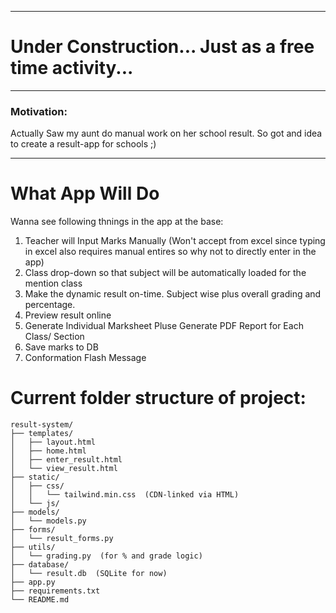 __________________
#  Under Construction... Just as a free time activity... 
____________________
### Motivation: 
Actually Saw my aunt do manual work on her school result. So got and idea to create a result-app for schools ;) 
_________________

# What App Will Do
Wanna see following thnings in the app at the base: 
<ol>
<li> Teacher will Input Marks Manually (Won't accept from excel since typing in excel also requires manual entires so why not to directly enter in the app) </li>
 <li> Class drop-down so that subject will be automatically loaded for the mention class </li>
<li> Make the dynamic result on-time. Subject wise plus overall grading and percentage. </li> 
<li> Preview result online </li> 
<li>Generate Individual Marksheet Pluse Generate PDF Report for Each Class/ Section </li> 
<li> Save marks to DB </li>
 <li> Conformation Flash Message </li>
</ol>


# Current folder structure of project:
```
result-system/
├── templates/
│   ├── layout.html
│   ├── home.html
│   ├── enter_result.html
│   └── view_result.html
├── static/
│   ├── css/
│   │   └── tailwind.min.css  (CDN-linked via HTML)
│   └── js/
├── models/
│   └── models.py
├── forms/
│   └── result_forms.py
├── utils/
│   └── grading.py  (for % and grade logic)
├── database/
│   └── result.db  (SQLite for now)
├── app.py
├── requirements.txt
└── README.md

```
